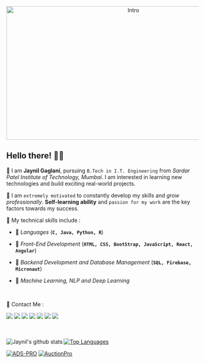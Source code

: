 
<p align="center"><img width="650" height="350" src="https://media.giphy.com/media/dzI7bXMESc0PffpPZE/giphy.gif" alt="Intro" /></p>

## Hello there! 👋🏻

📌 I am **Jaynil Gaglani**, pursuing `B.Tech in I.T. Engineering` from *Sardar Patel Institute of Technology, Mumbai*. I am interested in learning new technologies and build exciting real-world projects.

📌 I am `extremely motivated` to constantly develop my skills and *grow professionally*. **Self-learning ability** and `passion for my work` are the key factors towards my success.


📌 My technical skills include :

 - 🎯 *Languages* (**`C, Java, Python, R`**)

 - 🎯 *Front-End Development* (**`HTML, CSS, BootStrap, JavaScript, React, Angular`**)

 - 🎯 *Backend Development and Database Management* (**`SQL, Firebase, Micronaut`**)

 - 🎯 *Machine Learning, NLP and Deep Learning*
<br/>

📌 Contact Me :


[<img src="https://img.shields.io/badge/linkedin-%230077B5.svg?&style=for-the-badge&logo=linkedin&logoColor=white"/>](https://www.linkedin.com/in/jaynilgaglani/)
[<img src="https://img.shields.io/badge/twitter-%231DA1F2.svg?&style=for-the-badge&logo=twitter&logoColor=white"/>](https://twitter.com/JAYNIL1611)
[<img src="https://img.shields.io/badge/instagram-%23E4405F.svg?&style=for-the-badge&logo=instagram&logoColor=white"/>](https://www.instagram.com/jaynil_gaglani/)
[<img src="https://img.shields.io/badge/facebook-%231877F2.svg?&style=for-the-badge&logo=facebook&logoColor=white"/>](https://www.facebook.com/people/Jaynil-Gaglani/100009191846557)
[<img src="https://img.shields.io/badge/quora-%23ff6666.svg?&style=for-the-badge&logo=quora&logoColor=red"/>](https://www.quora.com/profile/Jaynil-Gaglani)
[<img src="https://img.shields.io/badge/medium-%23737373.svg?&style=for-the-badge&logo=medium&logoColor=black"/>](https://medium.com/@g.jaynil2401)
[<img src="https://img.shields.io/badge/leetcode-%2300e600.svg?&style=for-the-badge&logo=leetcode&logoColor=black"/>](https://leetcode.com/jaynil1611/)
<br/><br/><br/>


<a href="https://github.com/Jaynil1611"><img src="https://github-readme-stats.vercel.app/api/top-langs/?username=Jaynil1611&theme=tokyonight&hide=Jupyter Notebook,PHP" alt="Top Languages"/></a>
<a href="https://github-readme-stats.vercel.app/api?username=Jaynil1611&show_icons=true&theme=tokyonight"><img align="left" src="https://github-readme-stats.vercel.app/api?username=Jaynil1611&amp;show_icons=true&amp;theme=tokyonight" alt="Jaynil's github stats" /></a>

[![ADS-PRO](https://github-readme-stats.vercel.app/api/pin/?username=Jaynil1611&repo=ADS-PRO&&theme=tokyonight)](https://github.com/Jaynil1611/ADS-PRO)
[![AuctionPro](https://github-readme-stats.vercel.app/api/pin/?username=Jaynil1611&repo=AuctionPro&&theme=tokyonight)](https://github.com/Jaynil1611/AuctionPro)
